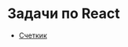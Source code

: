 
# Задачи по React

- [Счеткик](https://github.com/isbik/react-from-zero-to-hero/tree/main/tasks/01.md)